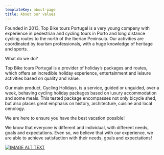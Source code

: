 ```yaml
---
templateKey: about-page
title: About our values
---
```

Founded in 2013, Top Bike tours Portugal is a very young company with experience in pedestrian and cycling tours in Porto and long distance cycling routes to the north of the Iberian Peninsula. Our activities are coordinated by tourism professionals, with a huge knowledge of heritage and sports.

What do we do?

Top Bike tours Portugal is a provider of holiday’s packages and routes, which offers an incredible holiday experience, entertainment and leisure activities based on quality and value.

Our main product, Cycling Holidays, is a service, guided or unguided, over a week, behaving cycling holiday packages based on luxury accommodation and some meals. This tested package encompasses not only bicycle shed, but also places great emphasis on history, architecture, cuisine and local oenology.

We are here to ensure you have the best vacation possible!

We know that everyone is different and individual, with different needs, goals and expectations. Even so, we believe that with our experience, we are able to achieve satisfaction with their needs, goals and expectations!

[![IMAGE ALT TEXT](http://img.youtube.com/vi/zO2uuYBtgt4/0.jpg)](https://youtu.be/zO2uuYBtgt4 "Guided Bike tour Santiago de Compostela 15/05/2018")
